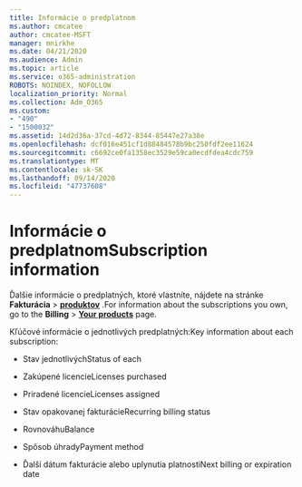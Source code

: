 ```yaml
---
title: Informácie o predplatnom
ms.author: cmcatee
author: cmcatee-MSFT
manager: mnirkhe
ms.date: 04/21/2020
ms.audience: Admin
ms.topic: article
ms.service: o365-administration
ROBOTS: NOINDEX, NOFOLLOW
localization_priority: Normal
ms.collection: Adm_O365
ms.custom:
- "490"
- "1500032"
ms.assetid: 14d2d36a-37cd-4d72-8344-85447e27a38e
ms.openlocfilehash: dcf016e451cf1d88484578b9bc250fdf2ee11624
ms.sourcegitcommit: c6692ce0fa1358ec3529e59ca0ecdfdea4cdc759
ms.translationtype: MT
ms.contentlocale: sk-SK
ms.lasthandoff: 09/14/2020
ms.locfileid: "47737608"
---
```

# <a name="subscription-information"></a><span data-ttu-id="15379-102">Informácie o predplatnom</span><span class="sxs-lookup"><span data-stu-id="15379-102">Subscription information</span></span>

<span data-ttu-id="15379-103">Ďalšie informácie o predplatných, ktoré vlastníte, nájdete na stránke **Fakturácia** \> **[produktov](https://go.microsoft.com/fwlink/p/?linkid=842054)** .</span><span class="sxs-lookup"><span data-stu-id="15379-103">For information about the subscriptions you own, go to the **Billing** \> **[Your products](https://go.microsoft.com/fwlink/p/?linkid=842054)** page.</span></span>
  
<span data-ttu-id="15379-104">Kľúčové informácie o jednotlivých predplatných:</span><span class="sxs-lookup"><span data-stu-id="15379-104">Key information about each subscription:</span></span>
  
- <span data-ttu-id="15379-105">Stav jednotlivých</span><span class="sxs-lookup"><span data-stu-id="15379-105">Status of each</span></span>

- <span data-ttu-id="15379-106">Zakúpené licencie</span><span class="sxs-lookup"><span data-stu-id="15379-106">Licenses purchased</span></span>

- <span data-ttu-id="15379-107">Priradené licencie</span><span class="sxs-lookup"><span data-stu-id="15379-107">Licenses assigned</span></span>

- <span data-ttu-id="15379-108">Stav opakovanej fakturácie</span><span class="sxs-lookup"><span data-stu-id="15379-108">Recurring billing status</span></span>

- <span data-ttu-id="15379-109">Rovnováhu</span><span class="sxs-lookup"><span data-stu-id="15379-109">Balance</span></span>

- <span data-ttu-id="15379-110">Spôsob úhrady</span><span class="sxs-lookup"><span data-stu-id="15379-110">Payment method</span></span>

- <span data-ttu-id="15379-111">Ďalší dátum fakturácie alebo uplynutia platnosti</span><span class="sxs-lookup"><span data-stu-id="15379-111">Next billing or expiration date</span></span>